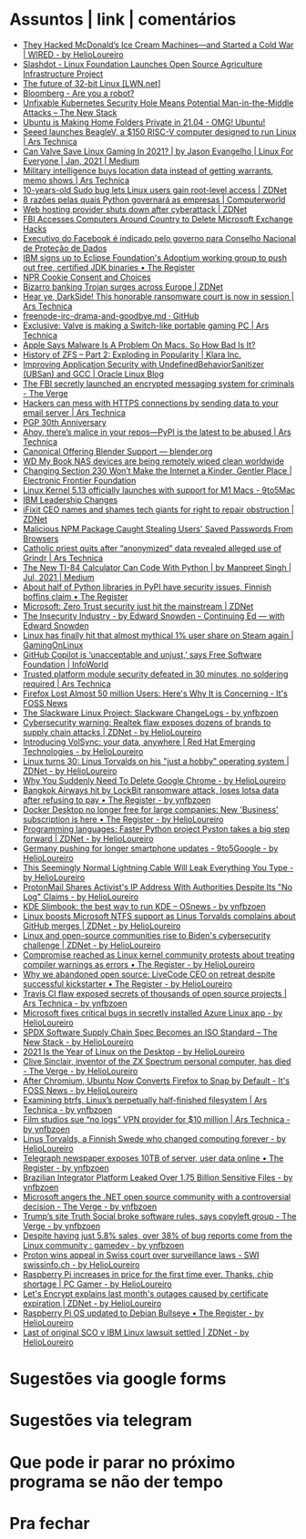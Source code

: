 Assuntos | link | comentários
=============================
* [They Hacked McDonald’s Ice Cream Machines—and Started a Cold War | WIRED - by HelioLoureiro](https://www.wired.com/story/they-hacked-mcdonalds-ice-cream-makers-started-cold-war/)
* [Slashdot - Linux Foundation Launches Open Source Agriculture Infrastructure Project](https://m.slashdot.org/story/385210)
* [The future of 32-bit Linux &#91;LWN.net&#93;](https://lwn.net/SubscriberLink/838807/9b293f03c03ef0c5/)
* [Bloomberg - Are you a robot?](https://www.bloomberg.com/news/articles/2020-12-08/amazon-amex-to-fund-software-developers-in-new-github-program)
* [Unfixable Kubernetes Security Hole Means Potential Man-in-the-Middle Attacks – The New Stack](https://thenewstack.io/unfixable-kubernetes-security-hole-means-potential-man-in-the-middle-attacks/)
* [Ubuntu is Making Home Folders Private in 21.04 - OMG! Ubuntu!](https://www.omgubuntu.co.uk/2021/01/private-home-directory-in-ubuntu-21-04)
* [Seeed launches BeagleV, a $150 RISC-V computer designed to run Linux | Ars Technica](https://arstechnica.com/gadgets/2021/01/seeed-and-beagleboard-team-up-to-provide-a-new-risc-v-based-linux-pc/)
* [Can Valve Save Linux Gaming In 2021? | by Jason Evangelho | Linux For Everyone | Jan, 2021 | Medium](https://medium.com/linuxforeveryone/can-valve-save-linux-gaming-in-2021-e55e03e4ec15)
* [Military intelligence buys location data instead of getting warrants, memo shows | Ars Technica](https://arstechnica.com/tech-policy/2021/01/military-intelligence-buys-location-data-instead-of-getting-warrants-memo-shows/)
* [10-years-old Sudo bug lets Linux users gain root-level access | ZDNet](https://www.zdnet.com/google-amp/article/10-years-old-sudo-bug-lets-linux-users-gain-root-level-access/)
* [8 razões pelas quais Python governará as empresas | Computerworld](https://computerworld.com.br/negocios/8-razoes-pelas-quais-python-governara-as-empresas/)
* [Web hosting provider shuts down after cyberattack | ZDNet](https://www.zdnet.com/article/web-hosting-provider-shuts-down-after-cyber-attack/)
* [FBI Accesses Computers Around Country to Delete Microsoft Exchange Hacks](https://www.vice.com/en/article/y3dmjg/fbi-removes-web-shells-microsoft-exchange)
* [Executivo do Facebook é indicado pelo governo para Conselho Nacional de Proteção de Dados](https://theintercept.com/2021/04/14/executivo-do-facebook-e-indicado-pelo-governo-para-conselho-nacional-de-protecao-de-dados-2/)
* [IBM signs up to Eclipse Foundation's Adoptium working group to push out free, certified JDK binaries • The Register](https://www.theregister.com/2021/04/15/ibm_java_binaries/)
* [NPR Cookie Consent and Choices](https://www.npr.org/2021/05/18/997549334/you-cant-just-concede-how-one-expert-explains-negotiating-with-cybercriminals?t=1621675151332)
* [Bizarro banking Trojan surges across Europe | ZDNet](https://www.zdnet.com/article/bizarro-banking-trojan-surges-across-europe/)
* [Hear ye, DarkSide! This honorable ransomware court is now in session | Ars Technica](https://arstechnica.com/gadgets/2021/05/darkside-ransomware-makers-accused-of-skipping-town-without-paying-affiliates/)
* [freenode-irc-drama-and-goodbye.md · GitHub](https://gist.github.com/prawnsalad/4ca20da6c2295ddb06c1646791c61953)
* [Exclusive: Valve is making a Switch-like portable gaming PC | Ars Technica](https://arstechnica.com/gaming/2021/05/exclusive-valve-is-making-a-switch-like-portable-gaming-pc/)
* [Apple Says Malware Is A Problem On Macs. So How Bad Is It?](https://www.forbes.com/sites/dwightsilverman/2021/05/27/apple-says-malware-is-a-problem-on-macs-so-bad-is-it/)
* [History of ZFS – Part 2: Exploding in Popularity | Klara Inc.](https://klarasystems.com/articles/history-of-zfs-part-2-exploding-in-popularity/)
* [Improving Application Security with UndefinedBehaviorSanitizer &#40;UBSan&#41; and GCC | Oracle Linux Blog](https://blogs.oracle.com/linux/improving-application-security-with-undefinedbehaviorsanitizer-ubsan-and-gcc)
* [The FBI secretly launched an encrypted messaging system for criminals - The Verge](https://www.theverge.com/2021/6/8/22524307/anom-encrypted-messaging-fbi-europol-afp-sting-operation-trojan-shield-greenlight)
* [Hackers can mess with HTTPS connections by sending data to your email server | Ars Technica](https://arstechnica.com/gadgets/2021/06/hackers-can-mess-with-https-connections-by-sending-data-to-your-email-server/)
* [PGP 30th Anniversary](https://philzimmermann.com/EN/essays/PGP_30th/)
* [Ahoy, there’s malice in your repos—PyPI is the latest to be abused | Ars Technica](https://arstechnica.com/gadgets/2021/06/counterfeit-pypi-packages-with-5000-downloads-installed-cryptominers/)
* [  Canonical Offering Blender Support — blender.org](https://www.blender.org/press/canonical-offering-blender-support/)
* [WD My Book NAS devices are being remotely wiped clean worldwide ](https://www.bleepingcomputer.com/news/security/wd-my-book-nas-devices-are-being-remotely-wiped-clean-worldwide/amp/)
* [Changing Section 230 Won’t Make the Internet a Kinder, Gentler Place | Electronic Frontier Foundation](https://www.eff.org/deeplinks/2021/06/changing-section-230-wont-make-internet-kinder-gentler-place)
* [Linux Kernel 5.13 officially launches with support for M1 Macs - 9to5Mac](https://9to5mac.com/2021/06/28/linux-kernel-5-13-officially-launches-with-support-for-m1-macs/)
* [IBM Leadership Changes](https://newsroom.ibm.com/IBM-Leadership-Changes)
* [iFixit CEO names and shames tech giants for right to repair obstruction | ZDNet](https://www.zdnet.com/article/ifixit-ceo-names-and-shames-tech-giants-for-right-to-repair-obstruction/)
* [Malicious NPM Package Caught Stealing Users' Saved Passwords From Browsers](https://thehackernews.com/2021/07/malicious-npm-package-caught-stealing.html?m=1)
* [Catholic priest quits after “anonymized” data revealed alleged use of Grindr | Ars Technica](https://arstechnica.com/tech-policy/2021/07/catholic-priest-quits-after-anonymized-data-revealed-alleged-use-of-grindr/)
* [The New TI-84 Calculator Can Code With Python | by Manpreet Singh | Jul, 2021 | Medium](https://preettheman.medium.com/the-new-ti-84-calculator-can-code-with-python-971141a2b40b)
* [About half of Python libraries in PyPI have security issues, Finnish boffins claim • The Register](https://www.theregister.com/2021/07/28/python_libraries_security/)
* [Microsoft: Zero Trust security just hit the mainstream | ZDNet](https://www.zdnet.com/article/microsoft-zero-trust-security-just-hit-the-mainstream/)
* [The Insecurity Industry - by Edward Snowden - Continuing Ed  — with Edward Snowden](https://edwardsnowden.substack.com/p/ns-oh-god-how-is-this-legal)
* [Linux has finally hit that almost mythical 1% user share on Steam again | GamingOnLinux](https://www.gamingonlinux.com/2021/08/linux-has-finally-hit-that-almost-mythical-1-user-share-on-steam-again)
* [GitHub Copilot is ‘unacceptable and unjust,’ says Free Software Foundation | InfoWorld](https://www.infoworld.com/article/3627319/github-copilot-is-unacceptable-and-unjust-says-free-software-foundation.amp.html)
* [Trusted platform module security defeated in 30 minutes, no soldering required | Ars Technica](https://arstechnica.com/gadgets/2021/08/how-to-go-from-stolen-pc-to-network-intrusion-in-30-minutes/)
* [Firefox Lost Almost 50 million Users: Here's Why It is Concerning - It's FOSS News](https://news.itsfoss.com/firefox-decline/)
* [The Slackware Linux Project: Slackware ChangeLogs - by ynfbzoen](http://www.slackware.com/changelog/current.php?cpu=x86_64)
* [Cybersecurity warning: Realtek flaw exposes dozens of brands to supply chain attacks | ZDNet - by HelioLoureiro](https://www.zdnet.com/article/realtek-hardware-bugs-expose-dozens-of-brands-to-supply-chain-cyber-attack/)
* [Introducing VolSync: your data, anywhere | Red Hat Emerging Technologies - by HelioLoureiro](https://next.redhat.com/2021/08/23/introducing-volsync-your-data-anywhere/)
* [Linux turns 30: ​Linus Torvalds on his "just a hobby" operating system | ZDNet - by HelioLoureiro](https://www.zdnet.com/article/linus-torvalds-on-linuxs-30th-birthday/)
* [Why You Suddenly Need To Delete Google Chrome - by HelioLoureiro](https://www.forbes.com/sites/zakdoffman/2021/08/28/stop-using-google-chrome-on-windows-10-android-and-apple-iphones-ipads-and-macs/)
* [Bangkok Airways hit by LockBit ransomware attack, loses lotsa data after refusing to pay • The Register - by ynfbzoen](https://www.theregister.com/2021/08/31/bangkok_airways_hit_by_lockbit/)
* [Docker Desktop no longer free for large companies: New 'Business' subscription is here • The Register - by HelioLoureiro](https://www.theregister.com/2021/08/31/docker_desktop_no_longer_free/)
* [Programming languages: Faster Python project Pyston takes a big step forward | ZDNet - by HelioLoureiro](https://www.zdnet.com/article/programming-languages-faster-python-project-pyston-takes-a-big-step-forward/?ftag=COS-05-10aaa0g&taid=612efe4924237c00015f7782&utm_campaign=trueAnthem%3A+Trending+Content&utm_medium=trueAnthem&utm_source=twitter)
* [Germany pushing for longer smartphone updates - 9to5Google - by HelioLoureiro](https://9to5google.com/2021/09/05/germany-reportedly-pushing-eu-to-require-7-years-of-updates-on-android-ios-devices/)
* [This Seemingly Normal Lightning Cable Will Leak Everything You Type - by HelioLoureiro](https://www.vice.com/en/article/k789me/omg-cables-keylogger-usbc-lightning)
* [ProtonMail Shares Activist's IP Address With Authorities Despite Its "No Log" Claims - by HelioLoureiro](https://thehackernews.com/2021/09/protonmail-shares-activists-ip-address.html)
* [KDE Slimbook: the best way to run KDE  –  OSnews - by ynfbzoen](https://www.osnews.com/story/133880/kde-slimbook-the-best-way-to-run-kde/)
* [Linux boosts Microsoft NTFS support as Linus Torvalds complains about GitHub merges | ZDNet - by HelioLoureiro](https://www.zdnet.com/article/linux-boosts-microsoft-ntfs-support-as-linus-torvalds-complains-about-github-merges/)
* [Linux and open-source communities rise to Biden's cybersecurity challenge | ZDNet - by HelioLoureiro](https://www.zdnet.com/article/linux-and-open-source-communities-rise-to-bidens-cybersecurity-challenge/)
* [Compromise reached as Linux kernel community protests about treating compiler warnings as errors • The Register - by HelioLoureiro](https://www.theregister.com/2021/09/08/compromise_linux_kernel_compiler_warnings/)
* [Why we abandoned open source: LiveCode CEO on retreat despite successful kickstarter • The Register - by HelioLoureiro](https://www.theregister.com/2021/09/06/livecode_interview/)
* [Travis CI flaw exposed secrets of thousands of open source projects | Ars Technica - by ynfbzoen](https://arstechnica.com/information-technology/2021/09/travis-ci-flaw-exposed-secrets-for-thousands-of-open-source-projects/)
* [Microsoft fixes critical bugs in secretly installed Azure Linux app - by HelioLoureiro](https://www.bleepingcomputer.com/news/microsoft/microsoft-fixes-critical-bugs-in-secretly-installed-azure-linux-app/)
* [SPDX Software Supply Chain Spec Becomes an ISO Standard – The New Stack - by HelioLoureiro](https://thenewstack.io/spdx-software-supply-chain-spec-becomes-an-iso-standard/)
* [2021 Is the Year of Linux on the Desktop - by HelioLoureiro](https://uk.pcmag.com/linux/135731/2021-is-the-year-of-linux-on-the-desktop)
* [Clive Sinclair, inventor of the ZX Spectrum personal computer, has died - The Verge - by HelioLoureiro](https://www.theverge.com/2021/9/18/22680955/clive-sinclair-home-computers-electric-vehicle-calculator)
* [After Chromium, Ubuntu Now Converts Firefox to Snap by Default - It's FOSS News - by HelioLoureiro](https://news.itsfoss.com/ubuntu-firefox-snap-default/)
* [Examining btrfs, Linux’s perpetually half-finished filesystem | Ars Technica - by ynfbzoen](https://arstechnica.com/gadgets/2021/09/examining-btrfs-linuxs-perpetually-half-finished-filesystem/)
* [Film studios sue “no logs” VPN provider for $10 million | Ars Technica - by ynfbzoen](https://arstechnica.com/information-technology/2021/09/film-studios-sue-liquidvpn-for-10-million-but-is-it-fair/)
* [Linus Torvalds, a Finnish Swede who changed computing forever - by HelioLoureiro](https://www.helsinkitimes.fi/finland/news-in-brief/20083-linus-torvalds-a-finnish-swede-who-changed-computing-forever.html)
* [Telegraph newspaper exposes 10TB of server, user data online • The Register - by ynfbzoen](https://www.theregister.com/2021/10/05/telegraph_newspaper_10tb_data_breach/)
* [Brazilian Integrator Platform Leaked Over 1.75 Billion Sensitive Files - by ynfbzoen](https://www.safetydetectives.com/blog/hariexpress-leak-report/)
* [Microsoft angers the .NET open source community with a controversial decision - The Verge - by ynfbzoen](https://www.theverge.com/2021/10/22/22740701/microsoft-dotnet-hot-reload-removal-decision-open-source)
* [Trump’s site Truth Social broke software rules, says copyleft group - The Verge - by ynfbzoen](https://www.theverge.com/2021/10/22/22740354/trump-truth-social-network-spac-mastodon-license-software-freedom-conservancy)
* [Despite having just 5.8% sales, over 38% of bug reports come from the Linux community : gamedev - by ynfbzoen](https://www.reddit.com/r/gamedev/comments/qeqn3b/despite_having_just_58_sales_over_38_of_bug/)
* [Proton wins appeal in Swiss court over surveillance laws - SWI swissinfo.ch - by HelioLoureiro](https://www.swissinfo.ch/eng/business/proton-wins-appeal-in-swiss-court-over-surveillance-laws/47052196)
* [Raspberry Pi increases in price for the first time ever. Thanks, chip shortage | PC Gamer - by HelioLoureiro](https://www.pcgamer.com/raspberry-pi-price-increase/)
* [Let's Encrypt explains last month's outages caused by certificate expiration | ZDNet - by HelioLoureiro](https://www.zdnet.com/article/lets-encrypt-explains-those-outages-last-month/)
* [Raspberry Pi OS updated to Debian Bullseye • The Register - by HelioLoureiro](https://www.theregister.com/2021/11/08/raspberry_pi_os_bullseye/)
* [Last of original SCO v IBM Linux lawsuit settled | ZDNet - by HelioLoureiro](https://www.zdnet.com/article/last-of-original-sco-v-ibm-linux-lawsuit-settled/)


Sugestões via google forms
==========================

Sugestões via telegram
======================

Que pode ir parar no próximo programa se não der tempo
=======================================================

Pra fechar
==========


